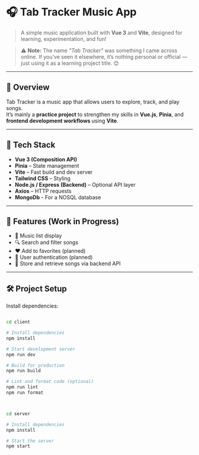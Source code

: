 # 🎧 Tab Tracker Music App

> A simple music application built with **Vue 3** and **Vite**, designed for learning, experimentation, and fun!

> ⚠️ **Note:** The name _"Tab Tracker"_ was something I came across online. If you’ve seen it elsewhere, it’s nothing personal or official — just using it as a learning project title. 😊

---

## 🚀 Overview

Tab Tracker is a music app that allows users to explore, track, and play songs.  
It’s mainly a **practice project** to strengthen my skills in **Vue.js**, **Pinia**, and **frontend development workflows** using **Vite**.

---

## 🧠 Tech Stack

- **Vue 3 (Composition API)**
- **Pinia** – State management
- **Vite** – Fast build and dev server
- **Tailwind CSS** – Styling
- **Node.js / Express (Backend)** – Optional API layer
- **Axios** – HTTP requests
- **MongoDb** - For a NOSQL database

---

## 🧩 Features (Work in Progress)

- 🎵 Music list display
- 🔍 Search and filter songs
- ❤️ Add to favorites (planned)
- 🔐 User authentication (planned)
- 🧾 Store and retrieve songs via backend API

---

## 🛠️ Project Setup

Install dependencies:

```bash

cd client

# Install dependencies
npm install

# Start development server
npm run dev

# Build for production
npm run build

# Lint and format code (optional)
npm run lint
npm run format



cd server

# Install dependencies
npm install

# Start the server
npm start
```
